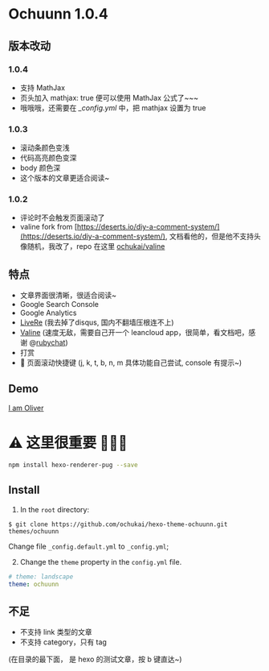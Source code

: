# Ochuunn 1.0.4

## 版本改动

### 1.0.4

* 支持 MathJax
* 页头加入 mathjax: true 便可以使用 MathJax 公式了~~~
* 哦哦哦，还需要在 *_config.yml* 中，把 mathjax 设置为 true

### 1.0.3

* 滚动条颜色变浅
* 代码高亮颜色变深
* body 颜色深
* 这个版本的文章更适合阅读~

### 1.0.2

* 评论时不会触发页面滚动了
* valine fork from [https://deserts.io/diy-a-comment-system/](https://deserts.io/diy-a-comment-system/), 文档看他的，但是他不支持头像随机，我改了，repo 在这里 [ochukai/valine](https://github.com/ochukai/Valine)

## 特点
* 文章界面很清晰，很适合阅读~
* Google Search Console
* Google Analytics
* [LiveRe](https://livere.com/) (我去掉了disqus, 国内不翻墙压根连不上)
* [Valine](https://valine.js.org/) (速度无敌，需要自己开一个 leancloud app，很简单，看文档吧，感谢 @[rubychat](https://github.com/rubychat))
* 打赏
* 🎈 页面滚动快捷键 (j, k, t, b, n, m 具体功能自己尝试, console 有提示~)

## Demo
[I am Oliver](http://ochukai.me)

# ⚠ 这里很重要 💢💥💖

```sh
npm install hexo-renderer-pug --save
```

## Install

1. In the `root` directory:

```git
$ git clone https://github.com/ochukai/hexo-theme-ochuunn.git themes/ochuunn
```

Change file `_config.default.yml` to `_config.yml`;

2. Change the `theme` property in the `config.yml` file.

```yml
# theme: landscape
theme: ochuunn
```

## 不足

* 不支持 link 类型的文章
* 不支持 category，只有 tag

(在目录的最下面， 是 hexo 的测试文章，按 b 键直达~)

